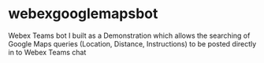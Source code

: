 # webexgooglemapsbot
Webex Teams bot I built as a Demonstration which allows the searching of Google Maps queries (Location, Distance, Instructions) to be posted directly in to Webex Teams chat
